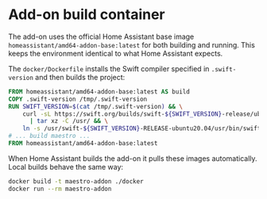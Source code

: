 # Add-on build container

The add-on uses the official Home Assistant base image
`homeassistant/amd64-addon-base:latest` for both building and running.
This keeps the environment identical to what Home Assistant expects.

The `docker/Dockerfile` installs the Swift compiler specified in `.swift-version`
and then builds the project:

```Dockerfile
FROM homeassistant/amd64-addon-base:latest AS build
COPY .swift-version /tmp/.swift-version
RUN SWIFT_VERSION=$(cat /tmp/.swift-version) && \
    curl -sL https://swift.org/builds/swift-${SWIFT_VERSION}-release/ubuntu2004/swift-${SWIFT_VERSION}-RELEASE/swift-${SWIFT_VERSION}-RELEASE-ubuntu20.04.tar.gz \
      | tar xz -C /usr/ && \
    ln -s /usr/swift-${SWIFT_VERSION}-RELEASE-ubuntu20.04/usr/bin/swift /usr/bin/swift
# ... build maestro ...
FROM homeassistant/amd64-addon-base:latest
```

When Home Assistant builds the add-on it pulls these images automatically. Local
builds behave the same way:

```bash
docker build -t maestro-addon ./docker
docker run --rm maestro-addon
```
